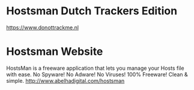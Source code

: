 Hostsman Dutch Trackers Edition
===============================

https://www.donottrackme.nl

Hostsman Website
================

HostsMan is a freeware application that lets you manage your Hosts file with ease.
No Spyware! No Adware! No Viruses! 100% Freeware! Clean & simple.
http://www.abelhadigital.com/hostsman

